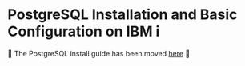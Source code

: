# PostgreSQL Installation and Basic Configuration on IBM i

:rotating_light: The PostgreSQL install guide has been moved [here](https://ibmi-oss-docs.readthedocs.io/en/latest/postgresql.html) :rotating_light:
